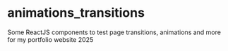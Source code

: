 # animations_transitions
Some ReactJS components to test page transitions, animations and more for my portfolio website 2025

